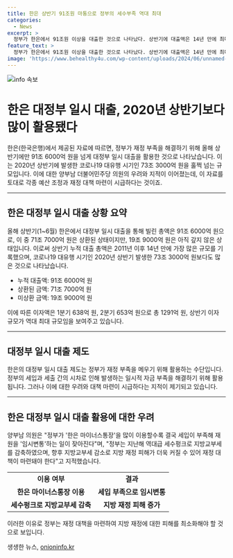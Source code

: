 ```yaml
---
title: 한은 상반기 91조원 마통으로 정부의 세수부족 역대 최대
categories:
  - News
excerpt: >
  정부가 한은에서 91조원 이상을 대출한 것으로 나타났다. 상반기에 대출액은 14년 만에 최대로, 코로나19로 인한 영향이 크다. 이에 대한 이자 역시 최대 규모로 나타났다. 이는 임시적 자금 부족을 메우기 위한 수단으로 사용됐으나, 세입 부족으로 재원을 임시변통하는 일이 잦아졌다는 우려를 제기했다. 특히, 재정 대책을 마련해야 한다고 주장했다.
feature_text: >
  정부가 한은에서 91조원 이상을 대출한 것으로 나타났다. 상반기에 대출액은 14년 만에 최대로, 코로나19로 인한 영향이 크다. 이에 대한 이자 역시 최대 규모로 나타났다. 이는 임시적 자금 부족을 메우기 위한 수단으로 사용됐으나, 세입 부족으로 재원을 임시변통하는 일이 잦아졌다는 우려를 제기했다. 특히, 재정 대책을 마련해야 한다고 주장했다.
image: 'https://www.behealthy4u.com/wp-content/uploads/2024/06/unnamed-file.png'
---
```


<p><img src="https://www.behealthy4u.com/wp-content/uploads/2024/06/unnamed-file.png" alt="info 속보" /></p>

<h1 data-ke-size="size26">한은 대정부 일시 대출, 2020년 상반기보다 많이 활용됐다</h1>

<p data-ke-size="size16">한은(한국은행)에서 제공된 자료에 따르면, 정부가 재정 부족을 해결하기 위해 올해 상반기에만 91조 6000억 원을 넘게 대정부 일시 대출을 활용한 것으로 나타났습니다. 이는 2020년 상반기에 발생한 코로나19 대유행 시기인 73조 3000억 원을 훌쩍 넘는 규모입니다. 이에 대한 양부남 더불어민주당 의원의 우려와 지적이 이어졌는데, 이 자료를 토대로 각종 예산 조정과 재정 대책 마련이 시급하다는 것이죠.</p>

<hr>

<h2 data-ke-size="size24">한은 대정부 일시 대출 상황 요약</h2>

<p data-ke-size="size16">올해 상반기(1~6월) 한은에서 대정부 일시 대출을 통해 빌린 총액은 91조 6000억 원으로, 이 중 71조 7000억 원은 상환된 상태이지만, 19조 9000억 원은 아직 갚지 않은 상태입니다. 이로써 상반기 누적 대출 총액은 2011년 이후 14년 만에 가장 많은 규모를 기록했으며, 코로나19 대유행 시기인 2020년 상반기 발생한 73조 3000억 원보다도 많은 것으로 나타났습니다.</p>

<ul>
    <li>누적 대출액: 91조 6000억 원</li>
    <li>상환된 금액: 71조 7000억 원</li>
    <li>미상환 금액: 19조 9000억 원</li>
</ul>

<p data-ke-size="size16">이에 따른 이자액은 1분기 638억 원, 2분기 653억 원으로 총 1291억 원, 상반기 이자 규모가 역대 최대 규모임을 보여주고 있습니다.</p>

<hr>

<h2 data-ke-size="size24">대정부 일시 대출 제도</h2>

<p data-ke-size="size16">한은의 대정부 일시 대출 제도는 정부가 재정 부족을 메우기 위해 활용하는 수단입니다. 정부의 세입과 세출 간의 시차로 인해 발생하는 일시적 자금 부족을 해결하기 위해 활용됩니다. 그러나 이에 대한 우려와 대책 마련이 시급하다는 지적이 제기되고 있습니다.</p>

<hr>

<h2 data-ke-size="size24">한은 대정부 일시 대출 활용에 대한 우려</h2>

<p data-ke-size="size16">양부남 의원은 "정부가 '한은 마이너스통장'을 많이 이용할수록 결국 세입이 부족해 재원을 '임시변통'하는 일이 잦아진다"며, "정부는 지난해 역대급 세수펑크로 지방교부세를 감축하였으며, 향후 지방교부세 감소로 지방 재정 피해가 더욱 커질 수 있어 재정 대책이 마련돼야 한다"고 지적했습니다.</p>

<table>
    <tr>
        <td style="text-align: center; height: 17px;"><b>이용 여부</b></td>
        <td style="text-align: center; height: 17px;"><b>결과</b></td>
    </tr>
    <tr>
        <td style="text-align: center; height: 17px;"><b>한은 마이너스통장 이용</b></td>
        <td style="text-align: center; height: 17px;"><b>세입 부족으로 임시변통</b></td>
    </tr>
    <tr>
        <td style="text-align: center; height: 17px;"><b>세수펑크로 지방교부세 감축</b></td>
        <td style="text-align: center; height: 17px;"><b>지방 재정 피해 증가</b></td>
    </tr>
</table>

<p data-ke-size="size16">이러한 이유로 정부는 재정 대책을 마련하여 지방 재정에 대한 피해를 최소화해야 할 것으로 보입니다.</p>
생생한 뉴스, <a href="https://onioninfo.kr" rel="dofollow">onioninfo.kr</a>


